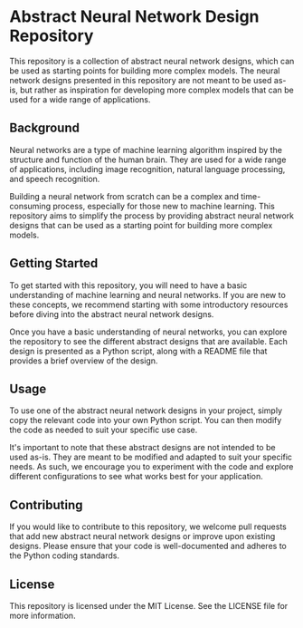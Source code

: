 # Abstract Neural Network Design Repository

This repository is a collection of abstract neural network designs, which can be used as starting points for building more complex models. The neural network designs presented in this repository are not meant to be used as-is, but rather as inspiration for developing more complex models that can be used for a wide range of applications.

## Background

Neural networks are a type of machine learning algorithm inspired by the structure and function of the human brain. They are used for a wide range of applications, including image recognition, natural language processing, and speech recognition.

Building a neural network from scratch can be a complex and time-consuming process, especially for those new to machine learning. This repository aims to simplify the process by providing abstract neural network designs that can be used as a starting point for building more complex models.

## Getting Started

To get started with this repository, you will need to have a basic understanding of machine learning and neural networks. If you are new to these concepts, we recommend starting with some introductory resources before diving into the abstract neural network designs.

Once you have a basic understanding of neural networks, you can explore the repository to see the different abstract designs that are available. Each design is presented as a Python script, along with a README file that provides a brief overview of the design.

## Usage

To use one of the abstract neural network designs in your project, simply copy the relevant code into your own Python script. You can then modify the code as needed to suit your specific use case.

It's important to note that these abstract designs are not intended to be used as-is. They are meant to be modified and adapted to suit your specific needs. As such, we encourage you to experiment with the code and explore different configurations to see what works best for your application.

## Contributing

If you would like to contribute to this repository, we welcome pull requests that add new abstract neural network designs or improve upon existing designs. Please ensure that your code is well-documented and adheres to the Python coding standards.
## License

This repository is licensed under the MIT License. See the LICENSE file for more information.
